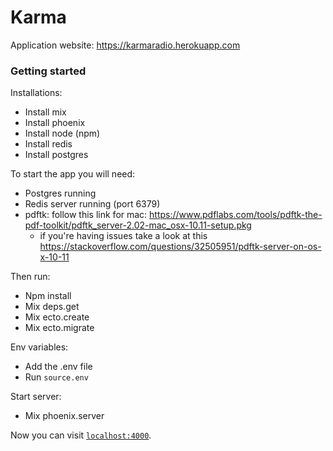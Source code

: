 # Karma

Application website: https://karmaradio.herokuapp.com


### Getting started
Installations:
- Install mix
- Install phoenix
- Install node (npm)
- Install redis
- Install postgres


To start the app you will need:
- Postgres running
- Redis server running (port 6379)
- pdftk: follow this link for mac: https://www.pdflabs.com/tools/pdftk-the-pdf-toolkit/pdftk_server-2.02-mac_osx-10.11-setup.pkg
  - if you're having issues take a look at this https://stackoverflow.com/questions/32505951/pdftk-server-on-os-x-10-11

Then run:
- Npm install
- Mix deps.get
- Mix ecto.create
- Mix ecto.migrate

Env variables:
- Add the .env file
- Run `source.env`

Start server:
- Mix phoenix.server


Now you can visit [`localhost:4000`](http://localhost:4000).
